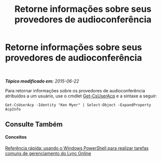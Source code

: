 ﻿---
title: Retorne informações sobre seus provedores de audioconferência
TOCTitle: Retorne informações sobre seus provedores de audioconferência
ms:assetid: df9c8fc0-8bb6-4416-a5cc-aa9b1601a688
ms:mtpsurl: https://technet.microsoft.com/pt-br/library/Dn362848(v=OCS.15)
ms:contentKeyID: 56270479
ms.date: 06/02/2017
mtps_version: v=OCS.15
ms.translationtype: HT
---

# Retorne informações sobre seus provedores de audioconferência

 

_**Tópico modificado em:** 2015-06-22_

Para retornar informações sobre os provedores de audioconferência atribuídos a um usuário, use o cmdlet [Get-CsUserAcp](get-csuseracp.md) e a sintaxe a seguir:

    Get-CsUserAcp -Identity "Ken Myer" | Select-Object -ExpandProperty AcpInfo

## Consulte Também

#### Conceitos

[Referência rápida: usando o Windows PowerShell para realizar tarefas comuns de gerenciamento do Lync Online](quick-reference-using-windows-powershell-to-do-common-skype-for-business-online-management-tasks.md)

